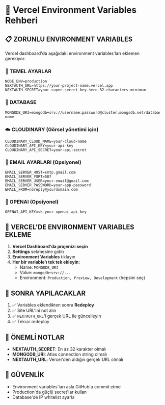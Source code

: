# 🔐 Vercel Environment Variables Rehberi

## 📋 **ZORUNLU ENVIRONMENT VARIABLES**

Vercel dashboard'da aşağıdaki environment variables'ları eklemen gerekiyor:

### **🔑 TEMEL AYARLAR**
```
NODE_ENV=production
NEXTAUTH_URL=https://your-project-name.vercel.app
NEXTAUTH_SECRET=your-super-secret-key-here-32-characters-minimum
```

### **💾 DATABASE**
```
MONGODB_URI=mongodb+srv://username:password@cluster.mongodb.net/database-name
```

### **☁️ CLOUDINARY (Görsel yönetimi için)**
```
CLOUDINARY_CLOUD_NAME=your-cloud-name
CLOUDINARY_API_KEY=your-api-key
CLOUDINARY_API_SECRET=your-api-secret
```

### **📧 EMAIL AYARLARI (Opsiyonel)**
```
EMAIL_SERVER_HOST=smtp.gmail.com
EMAIL_SERVER_PORT=587
EMAIL_SERVER_USER=your-email@gmail.com
EMAIL_SERVER_PASSWORD=your-app-password
EMAIL_FROM=noreply@yourdomain.com
```

### **🤖 OPENAI (Opsiyonel)**
```
OPENAI_API_KEY=sk-your-openai-api-key
```

## 🎯 **VERCEL'DE ENVIRONMENT VARIABLES EKLEME**

1. **Vercel Dashboard'da projenizi seçin**
2. **Settings** sekmesine gidin
3. **Environment Variables** tıklayın
4. **Her bir variable'ı tek tek ekleyin:**
   - Name: `MONGODB_URI`
   - Value: `mongodb+srv://...`
   - Environment: `Production, Preview, Development` (hepsini seç)

## 🔄 **SONRA YAPILACAKLAR**

1. ✅ Variables eklendikten sonra **Redeploy**
2. ✅ Site URL'ini not alın
3. ✅ `NEXTAUTH_URL`'i gerçek URL ile güncelleyin
4. ✅ Tekrar redeploy

## 🚨 **ÖNEMLİ NOTLAR**

- **NEXTAUTH_SECRET**: En az 32 karakter olmalı
- **MONGODB_URI**: Atlas connection string olmalı
- **NEXTAUTH_URL**: Vercel'den aldığın gerçek URL olmalı

## 🔐 **GÜVENLİK**

- Environment variables'ları asla GitHub'a commit etme
- Production'da güçlü secret'lar kullan
- Database'de IP whitelist ayarla 
